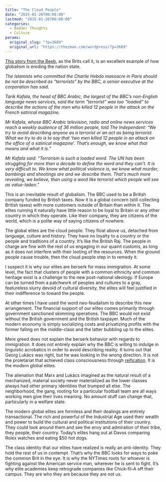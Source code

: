 ```yaml
---
title: "The Cloud People"
date: "2015-01-26T00:00:00"
lastmod: "2015-01-26T00:00:00"
categories:
  - Badder Thoughts
  - Culture
params:
  original_slug: "?p=3689"
  original_url: "https://thezman.com/wordpress/?p=3689"
---
```


[This story from the
Beeb](http://www.independent.co.uk/news/media/tv-radio/paris-attacks-do-not-call-charlie-hebdo-killers-terrorists-says-head-of-bbc-arabic-tarik-kafala-10001739.html),
as the Brits call it, is an excellent example of how globalism is
eroding the nation state.

*The Islamists who committed the Charlie Hebdo massacre in Paris should
be not be described as “terrorists” by the BBC, a senior executive at
the corporation has said.*

*Tarik Kafala, the head of BBC Arabic, the largest of the BBC’s
non-English language news services, said the term “terrorist” was too
“loaded” to describe the actions of the men who killed 12 people in the
attack on the French satirical magazine.*

*Mr Kafala, whose BBC Arabic television, radio and online news services
reach a weekly audience of 36 million people, told The Independent: “We
try to avoid describing anyone as a terrorist or an act as being
terrorist. What we try to do is to say that ‘two men killed 12 people in
an attack on the office of a satirical magazine’. That’s enough, we know
what that means and what it is.”*

*Mr Kafala said: “Terrorism is such a loaded word. The UN has been
struggling for more than a decade to define the word and they can’t. It
is very difficult to. We know what political violence is, we know what
murder, bombings and shootings are and we describe them. That’s much
more revealing, we believe, than using a word like terrorist which
people will see as value-laden.”*

This is an inevitable result of globalism. The BBC used to be a British
company funded by British taxes. Now it is a global concern (still
collecting British taxes) with more customers outside of Britain than
within it. The elites running it naturally have little reason to be
loyal to Britain or any other country in which they operate. Like their
company, they are citizens of the world, which is a polite way of saying
citizens of nowhere.

The global elites are the cloud people. They float above us, detached
from language, culture and history. They have no loyalty to a country or
the people and traditions of a country. It’s like the British Raj. The
people in charge are fine with the rest of us engaging in our quaint
customs, as long as it does not interfere with their looting of the
resources. When the ground people cause trouble, then the cloud people
step in to remedy it.

I suspect it is why our elites are berserk for mass immigration. At some
level, the fact that clusters of people with a common ethnicity and
common heritage exist is a challenge to the new post-national ideology.
If Europe can be turned from a patchwork of peoples and cultures to a
gray, featureless slurry devoid of cultural diversity, the elites will
feel justified in their indifference to toward the people.

At other times I have used the word neo-feudalism to describe this new
arrangement. The financial support of our elites comes primarily through
government sanctioned skimming operations. The BBC would not exist
without the British government and the British taxpayer. Much of the
modern economy is simply socializing costs and privatizing profits with
the former falling on the middle-class and the latter bubbling up to the
elites.

Mere greed does not explain the berserk behavior with regards to
immigration. It does not entirely explain why the BBC is willing to
indulge in linguistic acrobatics in order to avoid describing reality.
It turns out that Georg Lukács was right, but he was looking in the
wrong direction. It is not the proletariat that achieved class
consciousness through
[reification](http://en.wikipedia.org/wiki/Reification_%28Marxism%29).
It is the modern global elites.

The alienation that Marx and Lukács imagined as the natural result of a
mechanized, material society never materialized as the lower classes
always had other primary identities that trumped all else. The
neighborhood, the gang, rooting for a particular football team are all
ways working men give their lives meaning. No amount stuff can change
that, particularly in a welfare state.

The modern global elites are formless and their dealings are entirely
transactional. The rich and powerful of the Industrial Age used their
wealth and power to build the cultural and political institutions of
their country. They could look around them and see the envy and
admiration of their tribe, they people, their country. Today’s elites
hang out at Davos comparing Rolex watches and eating $50 hot dogs.

The class identity that our elites have realized is really an
anti-identity. They hold the rest of us in contempt. That’s why the BBC
looks for ways to poke the common Brit in the eye. It is why the NYTimes
roots for whoever is fighting against the American service man, wherever
he is sent to fight. It’s why elite academies keep retrograde companies
like Chick-fil-A off their campus. They are who they are because they
are not us.
